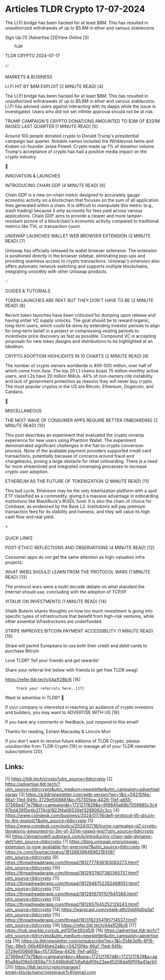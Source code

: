 # Articles TLDR Crypto 17-07-2024

The LI.FI bridge has been hacked for at least $8M. This has resulted
in unauthorized withdrawals of up to $5.8M in ether and various
stablecoins  

 Sign Up [1] |Advertise [2]|View Online [3] 

		TLDR 

TLDR CRYPTO 2024-07-17

📈 

MARKETS & BUSINESS

 LI.FI HIT BY $8M EXPLOIT (2 MINUTE READ) [4] 

 The LI.FI bridge has been hacked for at least $8M. This has resulted
in unauthorized withdrawals of up to $5.8M in ether and various
stablecoins. LI.FI has advised users against interacting with its
dapps while the issue is investigated. Users who did not set infinite
approval should not be at risk. 

 TRUMP CAMPAIGN'S CRYPTO DONATIONS AMOUNTED TO $3M OF $331M RAISED
LAST QUARTER (1 MINUTE READ) [5] 

 Around 100 people donated crypto to Donald Trump's presidential
campaign last quarter. Notable names included the Winklevoss twins and
Kraken co-founder Jesse Powell. Crypto made up 1% of donation volume.
Trump's acceptance of crypto has had a positive media impact on the
crypto industry. 

🚀 

INNOVATION & LAUNCHES

 INTRODUCING CHAIN GDP (4 MINUTE READ) [6] 

 Chain GDP is a new on-chain metric designed to accurately gauge
economic activity on a blockchain that focuses on the sum of all
application fees generated within a chain. It is difficult to
manipulate this metric (e.g., wash trading) because it only accounts
for fees paid across various applications. Chain GDP aims to provide a
clearer and more tamper-resistant picture of a blockchain's economic
activity compared to traditional metrics like TVL or transaction
count. 

 UNISWAP LAUNCHES WALLET WEB BROWSER EXTENSION (3 MINUTE READ) [7] 

 Uniswap has officially released its wallet browser extension. The
extension is positioned directly in the browser sidebar, eliminating
pop-ups and providing seamless access to crypto transactions.
Uniswap's extension also offers automatic network switching and
supports multiple blockchains, integrating smoothly with other Uniswap
products. 

💡 

GUIDES & TUTORIALS

 TOKEN LAUNCHES ARE REKT BUT THEY DON'T HAVE TO BE (2 MINUTE READ) [8]


 Recent token launches have been criticized for dumping upon release
and having unfair VC supply unlocks. The goal should be to reward
organic, long-term users, which could be done by extending investor
periods to align for long-term belief in a project or compressing
vesting periods to incentivize price discovery as fast as possible.
Compound VC is accepting proposals for new token designs and
distributions to be highlighted at an Ideathon. 

 CRYPTO ADOPTION HIGHLIGHTS IN 10 CHARTS (2 MINUTE READ) [9] 

 The number of crypto owners worldwide is 400-500 million, over half
of which come from Asia. The top 20 L1 chains boast 75 million monthly
active users, and L2s have 20 million MAUs. 44% of non-owners cite
instability and lack of government protection as reasons they will
never buy crypto. The most popular cryptos in the US are Bitcoin,
Ethereum, Dogecoin, and Cardano. 

🦄 

MISCELLANEOUS

 THE NEXT WAVE OF CONSUMER APPS REQUIRE BETTER ONBOARDING (2 MINUTE
READ) [10] 

 This post describes an experiment that evaluated the crypto onramp
experience for new users using Phantom Wallet. The experiment
demonstrated significant challenges in the fiat-to-crypto conversion
process. None of the available payment providers supported credit card
transactions, potentially because of concerns around fraud and
chargebacks, posing a large obstacle for retail onboarding. There is a
need for more streamlined and integrated onramping processes to
increase crypto user adoption. 

 ETHEREUM AS THE FUTURE OF TOKENIZATION (2 MINUTE READ) [11] 

 This bull cycle, Ethereum may be the only tokenization platform with
a spot ETF classified as a commodity, giving it a massive advantage in
onboarding institutions like BlackRock's BUIDL fund. It is also the
chain of choice for Coinbase, as evidenced by the Base L2.
Institutions will pay premium transaction fees for its stability and
liveness, and they will value its high cash flow and real yield. 

⚡ 

QUICK LINKS

 POST-ETHCC REFLECTIONS AND OBSERVATIONS (4 MINUTE READ) [12] 

 Consumer apps do not get the same attention as high-valuation infra
projects. 

 WHAT WEB3 SHOULD LEARN FROM THE PROTOCOL WARS (1 MINUTE READ) [13] 

 The protocol wars were a multi-decade debate on what standard the
Internet should use, concluding with the adoption of TCP/IP. 

 VITALIK ON INVESTMENTS (1 MINUTE READ) [14] 

 Vitalik Buterin shares thoughts on how too much investment is going
into specific types of infrastructure that benefit from high-risk
ventures, while other essential infrastructures are underfunded. 

 STRIPE IMPROVES BITCOIN PAYMENT ACCESSIBILITY (1 MINUTE READ) [15] 

 Stripe will permit Europeans to use both their credit and debit cards
to purchase Bitcoin 

Love TLDR? Tell your friends and get rewards!

 Share your referral link below with friends to get free TLDR swag! 

 https://refer.tldr.tech/44a1f28b/6 [16] 

		 Track your referrals here. [17] 

Want to advertise in TLDR? 📰

 If your company is interested in reaching an audience of crypto
investors and builders, you may want to ADVERTISE WITH US [18]. 

 If you have any comments or feedback, just respond to this email! 

Thanks for reading, 
Esham Macauley & Lincoln Murr 

If you don't want to receive future editions of TLDR Crypto, please
unsubscribe from TLDR Crypto [19] or manage all of your TLDR
newsletter subscriptions [20]. 

 

Links:
------
[1] https://tldr.tech/crypto?utm_source=tldrcrypto
[2] https://advertise.tldr.tech/?utm_source=tldrcrypto&utm_medium=newsletter&utm_campaign=advertisetopnav
[3] https://a.tldrnewsletter.com/web-version?ep=1&lc=04210f4a-96a1-11ed-94fb-3729ef006681&p=f57305ea-4426-11ef-a655-37366ed77e79&pt=campaign&t=1721217829&s=9f6840a68b7059885c3c497bd43915e4b3174cb1923f4a06530ef3269062c3cc
[4] https://www.coindesk.com/business/2024/07/16/defi-protocol-lifi-struck-by-8m-exploit/?&utm_source=tldrcrypto
[5] https://www.coindesk.com/policy/2024/07/16/trump-campaign-q2-crypto-donations-amounted-to-3m-of-331m-raised-wsj/?utm_source=tldrcrypto
[6] https://dynamodefi.substack.com/p/introducing-chain-gdp-dynamo-defi?utm_source=tldrcrypto
[7] https://blog.uniswap.org/uniswap-extension-is-now-available-for-everyone?&utm_source=tldrcrypto
[8] https://x.com/0xsmac/status/1812893964896219358?utm_source=tldrcrypto
[9] https://threadreaderapp.com/thread/1812777936183083273.html?utm_source=tldrcrypto
[10] https://threadreaderapp.com/thread/1812937607380365757.html?utm_source=tldrcrypto
[11] https://threadreaderapp.com/thread/1812948752262468051.html?utm_source=tldrcrypto
[12] https://threadreaderapp.com/thread/1812956791107645566.html?utm_source=tldrcrypto
[13] https://threadreaderapp.com/thread/1812857645252129243.html?utm_source=tldrcrypto
[14] https://warpcast.com/vitalik.eth/0xbf4d0a3a?utm_source=tldrcrypto
[15] https://threadreaderapp.com/thread/1813182354195714537.html?utm_source=tldrcrypto
[16] https://refer.tldr.tech/44a1f28b/6
[17] https://hub.sparklp.co/sub_ed15f5e392d5/6
[18] https://advertise.tldr.tech/?utm_source=tldrcrypto&utm_medium=newsletter&utm_campaign=advertisecta
[19] https://a.tldrnewsletter.com/unsubscribe?ep=1&l=514b3efb-6f16-11ec-96e5-06b4694bee2a&lc=04210f4a-96a1-11ed-94fb-3729ef006681&p=f57305ea-4426-11ef-a655-37366ed77e79&pt=campaign&pv=4&spa=1721217674&t=1721217829&s=aa85a98a108e50858a77c5496b8d67dfa6ddf0fe23ae45206daf6ff06a41acb5
[20] https://tldr.tech/crypto/manage?email=blockchaincryptologue%40gmail.com